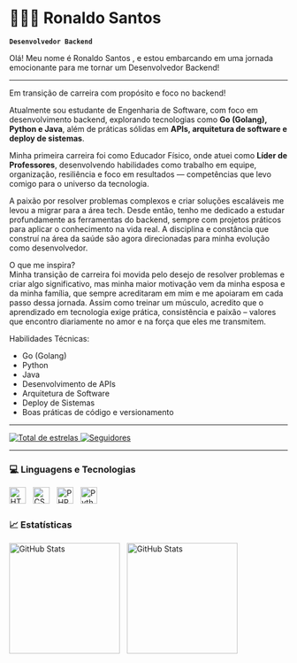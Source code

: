 # 👨🏼‍💻 Ronaldo Santos

**`Desenvolvedor Backend`**

Olá! Meu nome é Ronaldo Santos , e estou embarcando em uma jornada emocionante para me tornar um Desenvolvedor Backend!


---

Em transição de carreira com propósito e foco no backend!

Atualmente sou estudante de Engenharia de Software, com foco em desenvolvimento backend, explorando tecnologias como **Go (Golang), Python e Java**, além de práticas sólidas em **APIs, arquitetura de software e deploy de sistemas**.

Minha primeira carreira foi como Educador Físico, onde atuei como **Líder de Professores**, desenvolvendo habilidades como trabalho em equipe, organização, resiliência e foco em resultados — competências que levo comigo para o universo da tecnologia.

A paixão por resolver problemas complexos e criar soluções escaláveis me levou a migrar para a área tech. Desde então, tenho me dedicado a estudar profundamente as ferramentas do backend, sempre com projetos práticos para aplicar o conhecimento na vida real. A disciplina e constância que construí na área da saúde são agora direcionadas para minha evolução como desenvolvedor.

O que me inspira?  
Minha transição de carreira foi movida pelo desejo de resolver problemas e criar algo significativo, mas minha maior motivação vem da minha esposa e da minha família, que sempre acreditaram em mim e me apoiaram em cada passo dessa jornada. Assim como treinar um músculo, acredito que o aprendizado em tecnologia exige prática, consistência e paixão – valores que encontro diariamente no amor e na força que eles me transmitem. 

 Habilidades Técnicas:

* Go (Golang)
* Python
* Java
* Desenvolvimento de APIs
* Arquitetura de Software
* Deploy de Sistemas
* Boas práticas de código e versionamento


---

<p align ="left">
    <a href="https://github.com/RonaldoDevweb?tab=stars">
    <img 
            alt="Total de estrelas" 
            title="Total de estrelas GitHub" 
            src="https://custom-icon-badges.demolab.com/github/stars/RonaldoDevweb?color=55960c&style=for-the-badge&labelColor=488207&logo=star&label=estrelas"/>
    </a>
    <a href="https://github.com/RonaldoDevweb?tab=following">
        <img 
            alt="Seguidores" 
            title="Me siga no GitHub" 
            src="https://custom-icon-badges.demolab.com/github/followers/RonaldoDevweb?color=236ad3&labelColor=1155ba&style=for-the-badge&logo=github&label=Seguidores&logoColor=white"
        />
    </a>
</p>

---

### 💻 Linguagens e Tecnologias

<img 
    align ="left" 
    alt="HTML"
    title="HTML" 
    width="30px" 
    style="padding-right: 10px;" 
    src="https://cdn.jsdelivr.net/gh/devicons/devicon@latest/icons/html5/html5-original.svg" 
/>
<img 
    align="left" 
    alt="CSS" 
    title="CSS"
    width="30px" 
    style="padding-right: 10px;" 
    src="https://cdn.jsdelivr.net/gh/devicons/devicon@latest/icons/css3/css3-original.svg" 
/>

<img 
    align="left" 
    alt="PHP" 
    title="PHP"
    width="30px" 
    style="padding-right: 10px;" 
    src="https://cdn.jsdelivr.net/gh/devicons/devicon@latest/icons/php/php-original.svg" 
/>


<img 
    align="left" 
    alt="Python" 
    title="Python"
    width="30px" 
    style="padding-right: 10px;" 
    src="https://cdn.jsdelivr.net/gh/devicons/devicon@latest/icons/python/python-original.svg" 
/>

<br/>
<br/>

### 📈 Estatísticas

<p>
  <img 
    align="left" 
    alt="GitHub Stats" 
    height="200" 
    style="padding-right: 10px;" 
    src="https://github-readme-stats.vercel.app/api?username=RonaldoDEvweb&show_icons=true&theme=tokyonight&include_all_commits=true&locale=pt-br"/>

<img 
      align="left" 
      alt="GitHub Stats" 
      height="200" 
      src="https://github-readme-stats.vercel.app/api/top-langs/?username=RonaldoDevweb&theme=tokyonight&layout=compact&custom_title=Tecnologias&langs_count=9"/>

</p>
